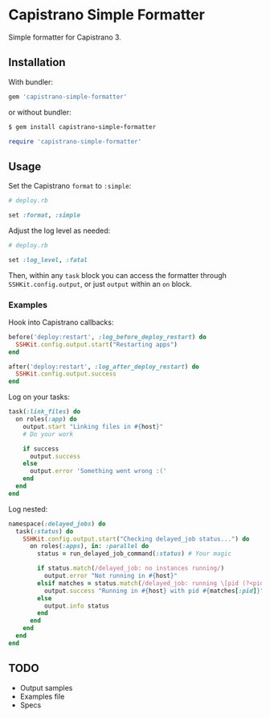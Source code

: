 # Capistrano Simple Formatter

Simple formatter for Capistrano 3.

## Installation

With bundler:

```ruby
gem 'capistrano-simple-formatter'
```

or without bundler:

```ruby
$ gem install capistrano-simple-formatter

require 'capistrano-simple-formatter'
```

## Usage

Set the Capistrano `format` to `:simple`:

```ruby
# deploy.rb

set :format, :simple
```

Adjust the log level as needed:

```ruby
# deploy.rb

set :log_level, :fatal
```

Then, within any `task` block you can access the formatter through `SSHKit.config.output`, or just `output` within an `on` block.

### Examples

Hook into Capistrano callbacks:

```ruby
before('deploy:restart', :log_before_deploy_restart) do
  SSHKit.config.output.start("Restarting apps")
end

after('deploy:restart', :log_after_deploy_restart) do
  SSHKit.config.output.success
end
```

Log on your tasks:

```ruby
task(:link_files) do
  on roles(:app) do
    output.start "Linking files in #{host}"
    # Do your work

    if success
      output.success
    else
      output.error 'Something went wrong :('
    end
  end
end
```

Log nested:

```ruby
namespace(:delayed_jobs) do
  task(:status) do
    SSHKit.config.output.start("Checking delayed_job status...") do
      on roles(:apps), in: :parallel do
        status = run_delayed_job_command(:status) # Your magic

        if status.match(/delayed_job: no instances running/)
          output.error "Not running in #{host}"
        elsif matches = status.match(/delayed_job: running \[pid (?<pid>\d+)\]/)
          output.success "Running in #{host} with pid #{matches[:pid]}"
        else
          output.info status
        end
      end
    end
  end
end
```

## TODO
* Output samples
* Examples file
* Specs

